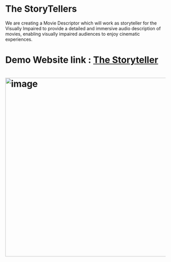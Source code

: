# The StoryTellers
We are creating a Movie Descriptor which will work as storyteller for the Visually Impaired to provide a detailed and immersive audio description of movies, enabling visually impaired audiences to enjoy cinematic experiences. 


<h1>Demo Website link : <a href="https://thestorytellers.netlify.app/">The Storyteller</a></a><h1>

<img width="560" hight="560" alt="image" src="https://github.com/user-attachments/assets/e55bbcaa-7988-48b4-9360-f1175658f7b3">
